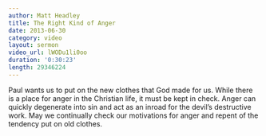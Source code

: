 ```yaml
--- 
author: Matt Headley 
title: The Right Kind of Anger 
date: 2013-06-30
category: video
layout: sermon
video_url: lWODu1li0oo
duration: '0:30:23'
length: 29346224 
---
```


Paul wants us to put on the new clothes that God made for us. While there is a place for anger in the Christian life, it must be kept in check. Anger can quickly degenerate into sin and act as an inroad for the devil’s destructive work.  May we continually check our motivations for anger and repent of the tendency put on old clothes.
